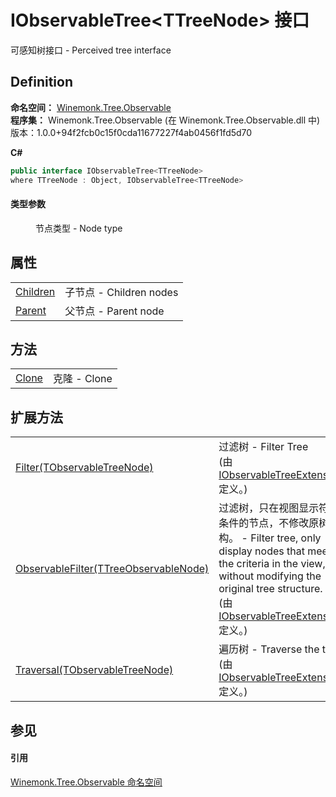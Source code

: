 # IObservableTree&lt;TTreeNode&gt; 接口


可感知树接口 - Perceived tree interface



## Definition
**命名空间：** <a href="N_Winemonk_Tree_Observable.md">Winemonk.Tree.Observable</a>  
**程序集：** Winemonk.Tree.Observable (在 Winemonk.Tree.Observable.dll 中) 版本：1.0.0+94f2fcb0c15f0cda11677227f4ab0456f1fd5d70

**C#**
``` C#
public interface IObservableTree<TTreeNode>
where TTreeNode : Object, IObservableTree<TTreeNode>

```



#### 类型参数
<dl><dt /><dd>节点类型 - Node type</dd></dl>

## 属性
<table>
<tr>
<td><a href="P_Winemonk_Tree_Observable_IObservableTree_1_Children.md">Children</a></td>
<td>子节点 - Children nodes</td></tr>
<tr>
<td><a href="P_Winemonk_Tree_Observable_IObservableTree_1_Parent.md">Parent</a></td>
<td>父节点 - Parent node</td></tr>
</table>

## 方法
<table>
<tr>
<td><a href="M_Winemonk_Tree_Observable_IObservableTree_1_Clone.md">Clone</a></td>
<td>克隆 - Clone</td></tr>
</table>

## 扩展方法
<table>
<tr>
<td><a href="M_Winemonk_Tree_Observable_IObservableTreeExtension_Filter__1.md">Filter(TObservableTreeNode)</a></td>
<td>过滤树 - Filter Tree<br />(由 <a href="T_Winemonk_Tree_Observable_IObservableTreeExtension.md">IObservableTreeExtension</a> 定义。)</td></tr>
<tr>
<td><a href="M_Winemonk_Tree_Observable_WPF_IObservableTreeExtension_ObservableFilter__1.md">ObservableFilter(TTreeObservableNode)</a></td>
<td>过滤树，只在视图显示符合条件的节点，不修改原树结构。 - Filter tree, only display nodes that meet the criteria in the view, without modifying the original tree structure.<br />(由 <a href="T_Winemonk_Tree_Observable_WPF_IObservableTreeExtension.md">IObservableTreeExtension</a> 定义。)</td></tr>
<tr>
<td><a href="M_Winemonk_Tree_Observable_IObservableTreeExtension_Traversal__1.md">Traversal(TObservableTreeNode)</a></td>
<td>遍历树 - Traverse the tree<br />(由 <a href="T_Winemonk_Tree_Observable_IObservableTreeExtension.md">IObservableTreeExtension</a> 定义。)</td></tr>
</table>

## 参见


#### 引用
<a href="N_Winemonk_Tree_Observable.md">Winemonk.Tree.Observable 命名空间</a>  
